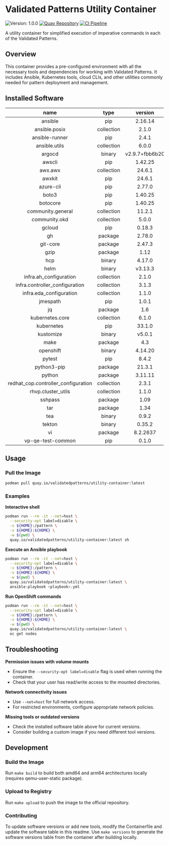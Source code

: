 # Validated Patterns Utility Container

![Version: 1.0.0](https://img.shields.io/badge/Version-0.1.0-informational?style=flat-square)
[![Quay Repository](https://img.shields.io/badge/Quay.io-utility--container-blue?logo=quay)](https://quay.io/repository/validatedpatterns/utility-container)
[![CI Pipeline](https://github.com/validatedpatterns/utility-container/actions/workflows/docker-publish.yml/badge.svg?branch=main)](https://github.com/validatedpatterns/utility-container/actions/workflows/docker-publish.yml)

A utility container for simplified execution of imperative commands in each of the Validated Patterns.

## Overview

This container provides a pre-configured environment with all the necessary tools and dependencies for working with Validated Patterns. It includes Ansible, Kubernetes tools, cloud CLIs, and other utilities commonly needed for pattern deployment and management.

## Installed Software

|               name                |  type    |   version    |
|:---------------------------------:|:--------:|:------------:|
|ansible                            |pip       |2.16.14       |
|ansible.posix                      |collection|2.1.0         |
|ansible-runner                     |pip       |2.4.1         |
|ansible.utils                      |collection|6.0.0         |
|argocd                             |binary    |v2.9.7+fbb6b20|
|awscli                             |pip       |1.42.25       |
|awx.awx                            |collection|24.6.1        |
|awxkit                             |pip       |24.6.1        |
|azure-cli                          |pip       |2.77.0        |
|boto3                              |pip       |1.40.25       |
|botocore                           |pip       |1.40.25       |
|community.general                  |collection|11.2.1        |
|community.okd                      |collection|5.0.0         |
|gcloud                             |pip       |0.18.3        |
|gh                                 |package   |2.78.0        |
|git-core                           |package   |2.47.3        |
|gzip                               |package   |1.12          |
|hcp                                |binary    |4.17.0        |
|helm                               |binary    |v3.13.3       |
|infra.ah_configuration             |collection|2.1.0         |
|infra.controller_configuration     |collection|3.1.3         |
|infra.eda_configuration            |collection|1.1.0         |
|jmespath                           |pip       |1.0.1         |
|jq                                 |package   |1.6           |
|kubernetes.core                    |collection|6.1.0         |
|kubernetes                         |pip       |33.1.0        |
|kustomize                          |binary    |v5.0.1        |
|make                               |package   |4.3           |
|openshift                          |binary    |4.14.20       |
|pytest                             |pip       |8.4.2         |
|python3-pip                        |package   |21.3.1        |
|python                             |package   |3.11.11       |
|redhat_cop.controller_configuration|collection|2.3.1         |
|rhvp.cluster_utils                 |collection|1.1.0         |
|sshpass                            |package   |1.09          |
|tar                                |package   |1.34          |
|tea                                |binary    |0.9.2         |
|tekton                             |binary    |0.35.2        |
|vi                                 |package   |8.2.2637      |
|vp-qe-test-common                  |pip       |0.1.0         |

## Usage

### Pull the Image

```bash
podman pull quay.io/validatedpatterns/utility-container:latest
```

### Examples

**Interactive shell**

```bash
podman run --rm -it --net=host \
  --security-opt label=disable \
  -v ${HOME}:/pattern \
  -v ${HOME}:${HOME} \
  -w $(pwd) \
  quay.io/validatedpatterns/utility-container:latest sh
```

**Execute an Ansible playbook**

```bash
podman run --rm -it --net=host \
  --security-opt label=disable \
  -v ${HOME}:/pattern \
  -v ${HOME}:${HOME} \
  -w $(pwd) \
  quay.io/validatedpatterns/utility-container:latest \
  ansible-playbook <playbook>.yml
```

**Run OpenShift commands**

```bash
podman run --rm -it --net=host \
  --security-opt label=disable \
  -v ${HOME}:/pattern \
  -v ${HOME}:${HOME} \
  -w $(pwd) \
  quay.io/validatedpatterns/utility-container:latest \
  oc get nodes
```

## Troubleshooting

**Permission issues with volume mounts**
- Ensure the `--security-opt label=disable` flag is used when running the container.
- Check that your user has read/write access to the mounted directories.

**Network connectivity issues**
- Use `--net=host` for full network access.
- For restricted environments, configure appropriate network policies.

**Missing tools or outdated versions**
- Check the installed software table above for current versions.
- Consider building a custom image if you need different tool versions.

## Development

### Build the Image

Run `make build` to build both amd64 and arm64 architectures locally (requires qemu-user-static package).

### Upload to Registry

Run `make upload` to push the image to the official repository.

### Contributing

To update software versions or add new tools, modify the Containerfile and update the software table in this readme. Use `make versions` to generate the software versions table from the container after building locally.
